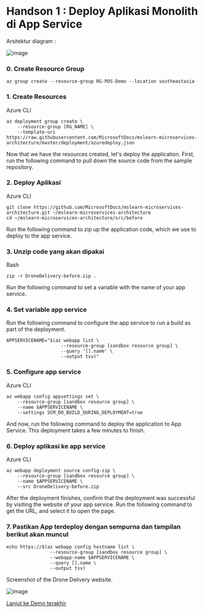 
# Handson 1 : Deploy Aplikasi Monolith di App Service
Arsitektur diagram : 

![image](https://user-images.githubusercontent.com/23251706/146795722-6a7bf249-f742-4820-ba26-061a1b20b637.png)


### 0. Create Resource Group
```console
az group create --resource-group RG-POS-Demo --location southeastasia
```

### 1. Create Resources
Azure CLI
```console
az deployment group create \
    --resource-group [RG_NAME] \
    --template-uri https://raw.githubusercontent.com/MicrosoftDocs/mslearn-microservices-architecture/master/deployment/azuredeploy.json
```
Now that we have the resources created, let's deploy the application. First, run the following command to pull down the source code from the sample repository.

### 2. Deploy Aplikasi
Azure CLI
```console
git clone https://github.com/MicrosoftDocs/mslearn-microservices-architecture.git ~/mslearn-microservices-architecture
cd ~/mslearn-microservices-architecture/src/before
```
Run the following command to zip up the application code, which we use to deploy to the app service.


### 3. Unzip code yang akan dipakai
Bash
```console
zip -r DroneDelivery-before.zip .
```
Run the following command to set a variable with the name of your app service.


### 4. Set variable app service
Run the following command to configure the app service to run a build as part of the deployment.

```console
APPSERVICENAME="$(az webapp list \
                    --resource-group [sandbox resource group] \
                    --query '[].name' \
                    --output tsv)"

```

### 5. Configure app service
Azure CLI
```console
az webapp config appsettings set \
    --resource-group [sandbox resource group] \
    --name $APPSERVICENAME \
    --settings SCM_DO_BUILD_DURING_DEPLOYMENT=true
```
And now, run the following command to deploy the application to App Service. This deployment takes a few minutes to finish.

### 6. Deploy aplikasi ke app service
Azure CLI

```console
az webapp deployment source config-zip \
    --resource-group [sandbox resource group] \
    --name $APPSERVICENAME \
    --src DroneDelivery-before.zip
```
After the deployment finishes, confirm that the deployment was successful by visiting the website of your app service. Run the following command to get the URL, and select it to open the page.

### 7. Pastikan App terdeploy dengan sempurna dan tampilan berikut akan muncul
```console
echo https://$(az webapp config hostname list \
                --resource-group [sandbox resource group] \
                --webapp-name $APPSERVICENAME \
                --query [].name \
                --output tsv)
```
Screenshot of the Drone Delivery website.

![image](https://user-images.githubusercontent.com/23251706/146795592-814d2be1-0d1f-4439-9bb4-9a5a6c507bb7.png)

[Lanjut ke Demo terakhir](https://github.com/maadityo/Decompose-step/blob/main/2.%20Readme.md)
